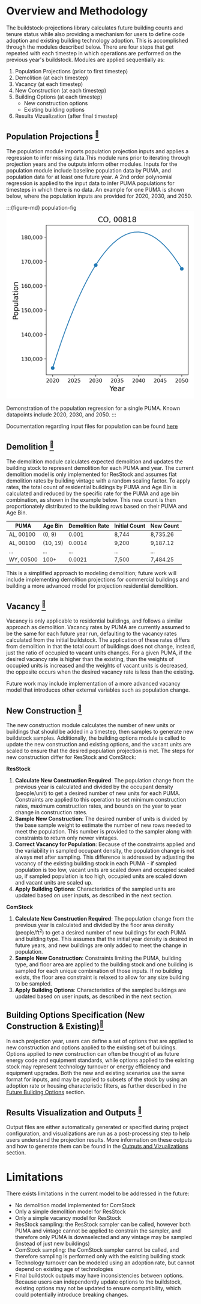 # Overview and Methodology
The buildstock-projections library calculates future building counts and tenure status while also providing a mechanism for users to define code adoption and existing building technology adoption. This is accomplished through the modules described below. There are four steps that get repeated with each timestep in which operations are performed on the previous year's buildstock. Modules are applied sequentially as:

1. Population Projections (prior to first timestep)
2. Demolition (at each timestep)
3. Vacancy (at each timestep)
4. New Construction (at each timestep)
5. Building Options (at each timestep)
   - New construction options
   - Existing building options
6. Results Vizualization (after final timestep)

## Population Projections [<sup>🔗</sup>](https://github.com/NREL/buildstock-projections/tree/main/buildstockprojections/population_estimate.py)
The population module imports population projection inputs and applies a regression to infer missing data.This module runs prior to iterating through projection years and the outputs inform other modules. Inputs for the population module include baseline population data by PUMA, and population data for at least one future year. A 2nd order polynomial regression is applied to the input data to infer PUMA populations for timesteps in which there is no data. An example for one PUMA is shown below, where the population inputs are provided for 2020, 2030, and 2050.

:::{figure-md} population-fig
<img src="./inputs/population_projection_example.png" class="bg-primary mb-1" width="500px" height="500px">

Demonstration of the population regression for a single PUMA. Known datapoints include 2020, 2030, and 2050.
:::

Documentation regarding input files for population can be found [here](./inputs/population)


## Demolition [<sup>🔗</sup>](https://github.com/NREL/buildstock-projections/tree/main/buildstockprojections/demolition.py)
The demolition module calculates expected demolition and updates the building stock to represent demolition for each PUMA and year. The current demolition model is only implemented for ResStock and assumes flat demolition rates by building vintage with a random scaling factor. To apply rates, the total count of residential buildings by PUMA and Age Bin is calculated and reduced by the specific rate for the PUMA and age bin combination, as shown in the example below. This new count is then proportionately distributed to the building rows based on their PUMA and Age Bin.

| PUMA        | Age Bin     | Demolition Rate   | Initial Count | New Count     |
| ----------- | ----------- | -----------       | -----------   | -----------   |
| AL, 00100   | (0, 9)      | 0.001             | 8,744         | 8,735.26      |
| AL, 00100   | (10, 19)    | 0.0014            | 9,200         | 9,187.12      |
| ...         | ...         | ...               | ...           | ...           | 
| WY, 00500   | 100+        | 0.0021            | 7,500         | 7,484.25      |

This is a simplified approach to modeling demolition; future work will include implementing demolition projections for commercial buildings and building a more advanced model for projection residential demolition.  

## Vacancy [<sup>🔗</sup>](https://github.com/NREL/buildstock-projections/tree/main/buildstockprojections/vacancy.py)
Vacancy is only applicable to residential buildings, and follows a similar approach as demolition. Vacancy rates by PUMA are currently assumed to be the same for each future year run, defaulting to the vacancy rates calculated from the initial buildstock. The application of these rates differs from demolition in that the total count of buildings does not change, instead, just the ratio of occupied to vacant units changes. For a given PUMA, if the desired vacancy rate is higher than the existing, than the weights of occupied units is increased and the weights of vacant units is decreased, the opposite occurs when the desired vacancy rate is less than the existing.

Future work may include implementation of a more advanced vacancy model that introduces other external variables such as population change.


## New Construction [<sup>🔗</sup>](https://github.com/NREL/buildstock-projections/tree/main/buildstockprojections/new_construction.py)
The new construction module calculates the number of new units or buildings that should be added in a timestep, then samples to generate new buildstock samples. Additionally, the building options module is called to update the new construction and existing options, and the vacant units are scaled to ensure that the desired population projection is met. The steps for new construction differ for ResStock and ComStock:

**ResStock**
1. **Calculate New Construction Required**: The population change from the previous year is calculated and divided by the occupant density (people/unit) to get a desired number of new units for each PUMA. Constraints are applied to this operation to set minimum construction rates, maximum construction rates, and bounds on the year to year change in construction rates.
2. **Sample New Construction**: The desired number of units is divided by the base sample weight to estimate the number of new rows needed to meet the population. This number is provided to the sampler along with constraints to return only newer vintages.
3. **Correct Vacancy for Population**: Because of the constraints applied and the variability in sampled occupant density, the population change is not always met after sampling. This difference is addressed by adjusting the vacancy of the existing building stock in each PUMA - if sampled population is too low, vacant units are scaled down and occupied scaled up, if sampled population is too high, occupied units are scaled down and vacant units are scaled up. 
4. **Apply Building Options**: Characteristics of the sampled units are updated based on user inputs, as described in the next section.

**ComStock**
1. **Calculate New Construction Required**: The population change from the previous year is calculated and divided by the floor area density (people/ft$^2$) to get a desired number of new buildings for each PUMA and building type. This assumes that the initial year density is desired in future years, and new buildings are only added to meet the change in population.
2. **Sample New Construction**: Constraints limiting the PUMA, building type, and floor area are applied to the building stock and one building is sampled for each unique combination of those inputs. If no building exists, the floor area constraint is relaxed to allow for any size building to be sampled.
3. **Apply Building Options**: Characteristics of the sampled buildings are updated based on user inputs, as described in the next section.
   
## Building Options Specification (New Construction & Existing)[<sup>🔗</sup>](https://github.com/NREL/buildstock-projections/tree/main/buildstockprojections/stock.py)
In each projection year, users can define a set of options that are applied to new construction and options applied to the existing set of buildings. Options applied to new construction can often be thought of as future energy code and equipment standards, while options applied to the existing stock may represent technology turnover or energy efficiency and equipment upgrades. Both the new and existing scenarios use the same format for inputs, and may be applied to subsets of the stock by using an adoption rate or housing characteristic filters, as further described in the [Future Building Options](./inputs/building_options) section. 

## Results Visualization and Outputs [<sup>🔗</sup>](https://github.com/NREL/buildstock-projections/tree/main/buildstockprojections/results_viz.py)
Output files are either automatically generated or specified during project configuration, and visualizations are run as a post-processing step to help users understand the projection results. More information on these outputs and how to generate them can be found in the [Outputs and Vizualizations](./outputs) section.

# Limitations
There exists limitations in the current model to be addressed in the future:
- No demolition model implemented for ComStock
- Only a simple demolition model for ResStock
- Only a simple vacancy model for ResStock
- ResStock sampling: the ResStock sampler can be called, however both PUMA and vintage cannot be applied to constrain the sampler, and therefore only PUMA is downselected and any vintage may be sampled (instead of just new buildings)
- ComStock sampling: the ComStock sampler cannot be called, and therefore sampling is performed only with the existing building stock
- Technology turnover can be modeled using an adoption rate, but cannot depend on existing age of technologies
- Final buildstock outputs may have inconsistencies between options. Because users can independently update options to the buildstock, existing options may not be updated to ensure compatibility, which could potentially introduce breaking changes.
